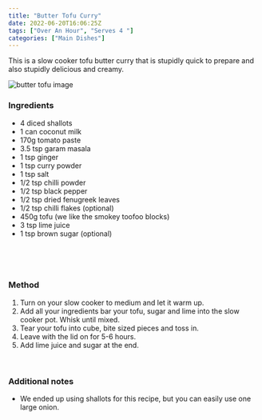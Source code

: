 ```yaml
---
title: "Butter Tofu Curry"
date: 2022-06-20T16:06:25Z
tags: ["Over An Hour", "Serves 4 "]
categories: ["Main Dishes"]
---
```

This is a slow cooker tofu butter curry that is stupidly quick to prepare and also stupidly delicious and creamy. 
&nbsp;

![butter tofu image](/buttertofu.jpg)

### Ingredients
* 4 diced shallots
* 1 can coconut milk
* 170g tomato paste
* 3.5 tsp garam masala
* 1 tsp ginger
* 1 tsp curry powder
* 1 tsp salt
* 1/2 tsp chilli powder
* 1/2 tsp black pepper
* 1/2 tsp dried fenugreek leaves
* 1/2 tsp chilli flakes (optional)
* 450g tofu (we like the smokey toofoo blocks)
* 3 tsp lime juice 
* 1 tsp brown sugar (optional)

&nbsp;

&nbsp;
### Method
1. Turn on your slow cooker to medium and let it warm up.
2. Add all your ingredients bar your tofu, sugar and lime into the slow cooker pot. Whisk until mixed.
3. Tear your tofu into cube, bite sized pieces and toss in.
4. Leave with the lid on for 5-6 hours.
5. Add lime juice and sugar at the end.
&nbsp;

&nbsp;
### Additional notes
* We ended up using shallots for this recipe, but you can easily use one large onion.


